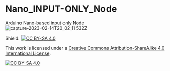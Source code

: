 # Nano_INPUT-ONLY_Node
Arduino Nano-based input only Node
![capture-2023-02-14T20_02_11 532Z](https://user-images.githubusercontent.com/95189295/231624457-b42d4181-ef5b-4058-a714-c2b2610c3d8e.png)

Shield: [![CC BY-SA 4.0][cc-by-sa-shield]][cc-by-sa]

This work is licensed under a
[Creative Commons Attribution-ShareAlike 4.0 International License][cc-by-sa].

[![CC BY-SA 4.0][cc-by-sa-image]][cc-by-sa]

[cc-by-sa]: http://creativecommons.org/licenses/by-sa/4.0/
[cc-by-sa-image]: https://licensebuttons.net/l/by-sa/4.0/88x31.png
[cc-by-sa-shield]: https://img.shields.io/badge/License-CC%20BY--SA%204.0-lightgrey.svg
